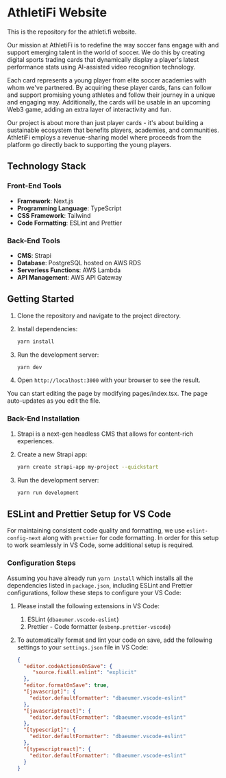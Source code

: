 # AthletiFi Website

This is the repository for the athleti.fi website.

Our mission at AthletiFi is to redefine the way soccer fans engage with and support emerging talent in the world of soccer. We do this by creating digital sports trading cards that dynamically display a player's latest performance stats using AI-assisted video recognition technology.

Each card represents a young player from elite soccer academies with whom we've partnered. By acquiring these player cards, fans can follow and support promising young athletes and follow their journey in a unique and engaging way. Additionally, the cards will be usable in an upcoming Web3 game, adding an extra layer of interactivity and fun.

Our project is about more than just player cards - it's about building a sustainable ecosystem that benefits players, academies, and communities. AthletiFi employs a revenue-sharing model where proceeds from the platform go directly back to supporting the young players.

## Technology Stack

### Front-End Tools

- **Framework**: Next.js
- **Programming Language**: TypeScript
- **CSS Framework**: Tailwind
- **Code Formatting**: ESLint and Prettier

### Back-End Tools

- **CMS**: Strapi
- **Database**: PostgreSQL hosted on AWS RDS
- **Serverless Functions**: AWS Lambda
- **API Management**: AWS API Gateway

## Getting Started

1. Clone the repository and navigate to the project directory.
2. Install dependencies:

   ```bash
   yarn install
   ```

3. Run the development server:

   ```bash
   yarn dev
   ```

4. Open `http://localhost:3000` with your browser to see the result.

You can start editing the page by modifying pages/index.tsx. The page auto-updates as you edit the file.

### Back-End Installation

1. Strapi is a next-gen headless CMS that allows for content-rich experiences.
2. Create a new Strapi app:

   ```bash
   yarn create strapi-app my-project --quickstart
   ```

3. Run the development server:

   ```bash
   yarn run development
   ```

## ESLint and Prettier Setup for VS Code

For maintaining consistent code quality and formatting, we use `eslint-config-next` along with `prettier` for code formatting. In order for this setup to work seamlessly in VS Code, some additional setup is required.

### Configuration Steps

Assuming you have already run `yarn install` which installs all the dependencies listed in `package.json`, including ESLint and Prettier configurations, follow these steps to configure your VS Code:

1. Please install the following extensions in VS Code:

   1. ESLint (`dbaeumer.vscode-eslint`)
   2. Prettier - Code formatter (`esbenp.prettier-vscode`)

2. To automatically format and lint your code on save, add the following settings to your `settings.json` file in VS Code:

   ```json
   {
     "editor.codeActionsOnSave": {
        "source.fixAll.eslint": "explicit"
     },
     "editor.formatOnSave": true,
     "[javascript]": {
       "editor.defaultFormatter": "dbaeumer.vscode-eslint"
     },
     "[javascriptreact]": {
       "editor.defaultFormatter": "dbaeumer.vscode-eslint"
     },
     "[typescript]": {
       "editor.defaultFormatter": "dbaeumer.vscode-eslint"
     },
     "[typescriptreact]": {
       "editor.defaultFormatter": "dbaeumer.vscode-eslint"
     }
   }
   ```
